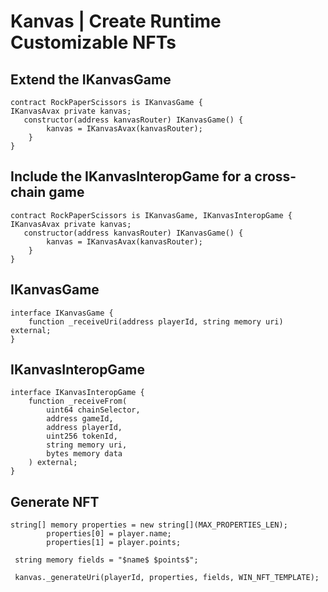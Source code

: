 # Kanvas | Create Runtime Customizable NFTs

## Extend the IKanvasGame
```solidity
contract RockPaperScissors is IKanvasGame {
IKanvasAvax private kanvas;
   constructor(address kanvasRouter) IKanvasGame() {
        kanvas = IKanvasAvax(kanvasRouter);
    }
}
```

## Include the IKanvasInteropGame for a cross-chain game
```solidity
contract RockPaperScissors is IKanvasGame, IKanvasInteropGame {
IKanvasAvax private kanvas;
   constructor(address kanvasRouter) IKanvasGame() {
        kanvas = IKanvasAvax(kanvasRouter);
    }
}
```

## IKanvasGame
```solidity
interface IKanvasGame {
    function _receiveUri(address playerId, string memory uri) external;
}
```

## IKanvasInteropGame
```solidity
interface IKanvasInteropGame {
    function _receiveFrom(
        uint64 chainSelector,
        address gameId,
        address playerId,
        uint256 tokenId,
        string memory uri,
        bytes memory data
    ) external;
}
```

## Generate NFT
```solidity
string[] memory properties = new string[](MAX_PROPERTIES_LEN);
        properties[0] = player.name;
        properties[1] = player.points;

 string memory fields = "$name$ $points$";

 kanvas._generateUri(playerId, properties, fields, WIN_NFT_TEMPLATE);
```
